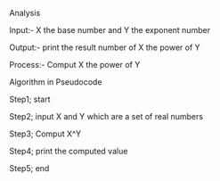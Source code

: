 Analysis 

Input:- X the base number and Y the exponent number

Output:- print the result number of X the power of Y

Process:- Comput  X the power of Y

Algorithm in Pseudocode

Step1; start

Step2; input X and Y which are a set of real numbers 

Step3; Comput X^Y

Step4; print the computed value 

Step5; end


